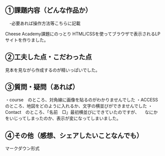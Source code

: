 ## ①課題内容（どんな作品か）
　-必要あれば操作方法等こちらに記載

Cheese Academy課題にのっとり
HTML/CSSを使ってブラウザで表示されるLPサイトを作りました。


## ②工夫した点・こだわった点

見本を見ながら作成するのが精いっぱいでした。


## ③質問・疑問（あれば）

・course　のところ、対角線に画像を貼るのがわかりませんでした
・ACCESS　のところ、地図をどのように入れるか、文字の横並びができませんでした
・Contact　のところ、「名前　□」最初横並びにできていたのですが、
　なにかをいじってしまったのか、表示が変になってしまいました。


## ④その他（感想、シェアしたいことなんでも）

マークダウン形式
